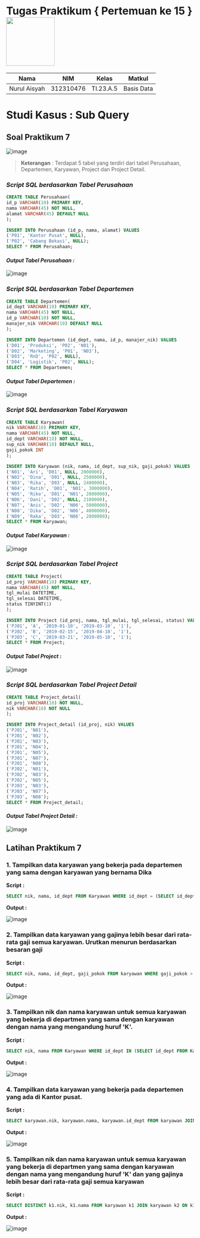 # Tugas Praktikum { Pertemuan ke 15 } <img src=https://logos-download.com/wp-content/uploads/2016/05/MySQL_logo_logotype.png width="130px" >


|**Nama**|**NIM**|**Kelas**|**Matkul**|
|----|---|-----|------|
|Nurul Aisyah|312310476|TI.23.A.5|Basis Data|

# Studi Kasus : Sub Query

## Soal Praktikum 7
![image](https://github.com/nurulaisyah14/TugasPraktikum7/assets/148174512/9d7470f2-c1c9-4cb4-bddd-dd6974d2bf49)
> **Keterangan** : Terdapat 5 tabel yang terdiri dari tabel Perusahaan, Departemen, Karyawan, Project dan Project Detail.

### *Script SQL berdasarkan Tabel Perusahaan*
```sql
CREATE TABLE Perusahaan(
id_p VARCHAR(10) PRIMARY KEY,
nama VARCHAR(45) NOT NULL,
alamat VARCHAR(45) DEFAULT NULL
);

INSERT INTO Perusahaan (id_p, nama, alamat) VALUES
('P01', 'Kantor Pusat', NULL),
('P02', 'Cabang Bekasi', NULL);
SELECT * FROM Perusahaan;
```
#### *Output Tabel Perusahaan :*
![image](https://github.com/nurulaisyah14/TugasPraktikum7/assets/148174512/a29bbcb5-ae88-4060-9269-7c18b6dab2c8)



### *Script SQL berdasarkan Tabel Departemen*
```sql
CREATE TABLE Departemen(
id_dept VARCHAR(10) PRIMARY KEY,
nama VARCHAR(45) NOT NULL,
id_p VARCHAR(10) NOT NULL,
manajer_nik VARCHAR(10) DEFAULT NULL
);

INSERT INTO Departemen (id_dept, nama, id_p, manajer_nik) VALUES
('D01', 'Produksi', 'P02', 'N01'),
('D02', 'Marketing', 'P01', 'N03'),
('D03', 'RnD', 'P02', NULL),
('D04', 'Logistik', 'P02', NULL);
SELECT * FROM Departemen;
```
#### *Output Tabel Departemen :*
![image](https://github.com/nurulaisyah14/TugasPraktikum7/assets/148174512/c5cf87eb-4355-4890-8b46-ef322e7f5072)



### *Script SQL berdasarkan Tabel Karyawan*
```sql
CREATE TABLE Karyawan(
nik VARCHAR(10) PRIMARY KEY,
nama VARCHAR(45) NOT NULL,
id_dept VARCHAR(10) NOT NULL,
sup_nik VARCHAR(10) DEFAULT NULL,
gaji_pokok INT
);

INSERT INTO Karyawan (nik, nama, id_dept, sup_nik, gaji_pokok) VALUES
('N01', 'Ari', 'D01', NULL, 2000000),
('N02', 'Dina', 'D01', NULL, 2500000),
('N03', 'Rika', 'D03', NULL, 2400000),
('N04', 'Ratih', 'D01', 'N01', 3000000),
('N05', 'Riko', 'D01', 'N01', 2800000),
('N06', 'Dani', 'D02', NULL, 2100000),
('N07', 'Anis', 'D02', 'N06', 5000000),
('N08', 'Dika', 'D02', 'N06', 4000000),
('N09', 'Raka', 'D03', 'N06', 2000000);
SELECT * FROM Karyawan;
```
#### *Output Tabel Karyawan :*
![image](https://github.com/nurulaisyah14/TugasPraktikum7/assets/148174512/2eca26ed-5473-421d-9500-1a6330a59481)



### *Script SQL berdasarkan Tabel Project*
```sql
CREATE TABLE Project(
id_proj VARCHAR(10) PRIMARY KEY,
nama VARCHAR(45) NOT NULL,
tgl_mulai DATETIME,
tgl_selesai DATETIME,
status TINYINT(1)
);

INSERT INTO Project (id_proj, nama, tgl_mulai, tgl_selesai, status) VALUES
('PJ01', 'A', '2019-01-10', '2019-03-10', '1'),
('PJ02', 'B', '2019-02-15', '2019-04-10', '1'),
('PJ03', 'C', '2019-03-21', '2019-05-10', '1');
SELECT * FROM Project;
```
#### *Output Tabel Project :*
![image](https://github.com/nurulaisyah14/TugasPraktikum7/assets/148174512/69d5b742-dfdf-499a-bd82-bf3317dec4f2)



### *Script SQL berdasarkan Tabel Project Detail*
```sql
CREATE TABLE Project_detail(
id_proj VARCHAR(10) NOT NULL,
nik VARCHAR(10) NOT NULL
);

INSERT INTO Project_detail (id_proj, nik) VALUES
('PJ01', 'N01'),
('PJ01', 'N02'),
('PJ01', 'N03'),
('PJ01', 'N04'),
('PJ01', 'N05'),
('PJ01', 'N07'),
('PJ01', 'N08'),
('PJ02', 'N01'),
('PJ02', 'N03'),
('PJ02', 'N05'),
('PJ03', 'N03'),
('PJ03', 'N07'),
('PJ03', 'N08');
SELECT * FROM Project_detail;
```
#### *Output Tabel Project Detail :*
![image](https://github.com/nurulaisyah14/TugasPraktikum7/assets/148174512/07f6c121-ad58-4661-ab6c-c54a08b10c03)





## Latihan Praktikum 7

### 1. Tampilkan data karyawan yang bekerja pada departemen yang sama dengan karyawan yang bernama Dika
**Script :**

```sql
SELECT nik, nama, id_dept FROM Karyawan WHERE id_dept = (SELECT id_dept FROM Karyawan WHERE nama = 'Dika');
```

**Output :**

![image](https://github.com/nurulaisyah14/TugasPraktikum7/assets/148174512/b2a8d5bb-62e8-4e95-b9d7-f409d754fb54)




### 2. Tampilkan data karyawan yang gajinya lebih besar dari rata-rata gaji semua karyawan. Urutkan menurun berdasarkan besaran gaji
**Script :**

```sql
SELECT nik, nama, id_dept, gaji_pokok FROM karyawan WHERE gaji_pokok > (SELECT AVG(gaji_pokok) FROM Karyawan) ORDER BY gaji_pokok DESC;
```

**Output :**

![image](https://github.com/nurulaisyah14/TugasPraktikum7/assets/148174512/cd873162-6687-461d-a27a-9a1c26db7c48)



### 3. Tampilkan nik dan nama karyawan untuk semua karyawan yang bekerja di departmen yang sama dengan karyawan dengan nama yang mengandung huruf 'K'.
**Script :**

```sql
SELECT nik, nama FROM Karyawan WHERE id_dept IN (SELECT id_dept FROM Karyawan WHERE nama LIKE '%K%');
```

**Output :**

![image](https://github.com/nurulaisyah14/TugasPraktikum7/assets/148174512/3c2ebc12-06ec-49d5-a361-7914a8b510c2)



### 4. Tampilkan data karyawan yang bekerja pada departemen yang ada di Kantor pusat.
**Script :**

```sql
SELECT karyawan.nik, karyawan.nama, karyawan.id_dept FROM karyawan JOIN departemen ON karyawan.id_dept = departemen.id_dept WHERE departemen.id_p = 'P01';
```

**Output :**

![image](https://github.com/nurulaisyah14/TugasPraktikum7/assets/148174512/3b7e9e5e-14ef-4e3c-9d7f-cb38ae5b05d3)


### 5. Tampilkan nik dan nama karyawan untuk semua karyawan yang bekerja di departmen yang sama dengan karyawan dengan nama yang mengandung huruf 'K' dan yang gajinya lebih besar dari rata-rata gaji semua karyawan
**Script :**

```sql
SELECT DISTINCT k1.nik, k1.nama FROM karyawan k1 JOIN karyawan k2 ON k1.id_dept = k2.id_dept WHERE k1.gaji_pokok > (SELECT AVG(gaji_pokok) FROM karyawan WHERE nama LIKE '%K%');
```

**Output :**

![image](https://github.com/nurulaisyah14/TugasPraktikum7/assets/148174512/83373363-8891-40db-9e33-7063b0bdcbe3)

